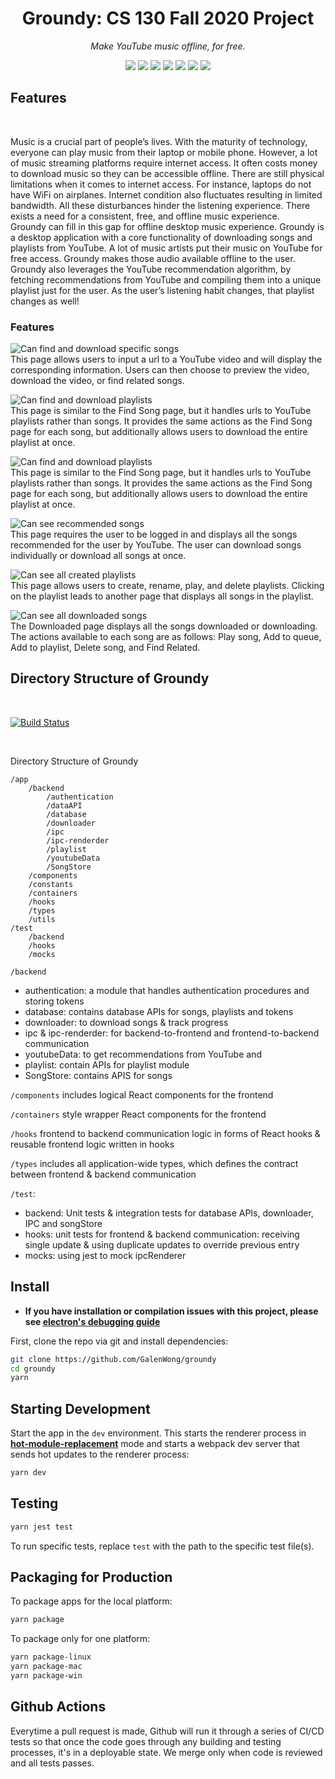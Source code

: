 <div align=center>

# Groundy: CS 130 Fall 2020 Project

_Make YouTube music offline, for free._

</div>

<div align="center">
  <a href="https://facebook.github.io/react/"><img src="./internals/img/react-padded-90.png" /></a>
  <a href="https://webpack.github.io/"><img src="./internals/img/webpack-padded-90.png" /></a>
  <a href="https://redux.js.org/"><img src="./internals/img/redux-padded-90.png" /></a>
  <a href="https://github.com/ReactTraining/react-router"><img src="./internals/img/react-router-padded-90.png" /></a>
  <a href="https://eslint.org/"><img src="./internals/img/eslint-padded-90.png" /></a>
  <a href="https://facebook.github.io/jest/"><img src="./internals/img/jest-padded-90.png" /></a>
  <a href="https://yarnpkg.com/"><img src="./internals/img/yarn-padded-90.png" /></a>
</div>

## Features

<br>

Music is a crucial part of people’s lives. With the maturity of technology, everyone can play music from their laptop or mobile phone. However, a lot of music streaming platforms require internet access. It often costs money to download music so they can be accessible offline. There are still physical limitations when it comes to internet access. For instance, laptops do not have WiFi on airplanes. Internet condition also fluctuates resulting in limited bandwidth. All these disturbances hinder the listening experience. There exists a need for a consistent, free, and offline music experience.
<br >
Groundy can fill in this gap for offline desktop music experience. Groundy is a desktop application with a core functionality of downloading songs and playlists from YouTube. A lot of music artists put their music on YouTube for free access. Groundy makes those audio available offline to the user. Groundy also leverages the YouTube recommendation algorithm, by fetching recommendations from YouTube and compiling them into a unique playlist just for the user. As the user’s listening habit changes, that playlist changes as well!

### Features

![Can find and download specific songs](./internals/img/groundy-findsong.png)
<br>
This page allows users to input a url to a YouTube video and will display the corresponding information. Users can then choose to preview the video, download the video, or find related songs.
<br>

![Can find and download playlists](./internals/img/groundy-findplaylist.png)
<br>
This page is similar to the Find Song page, but it handles urls to YouTube playlists rather than songs. It provides the same actions as the Find Song page for each song, but additionally allows users to download the entire playlist at once.
<br>

![Can find and download playlists](./internals/img/groundy-findplaylist.png)
<br>
This page is similar to the Find Song page, but it handles urls to YouTube playlists rather than songs. It provides the same actions as the Find Song page for each song, but additionally allows users to download the entire playlist at once.
<br>

![Can see recommended songs](./internals/img/groundy-recommended.png)
<br>
This page requires the user to be logged in and displays all the songs recommended for the user by YouTube. The user can download songs individually or download all songs at once.
<br>

![Can see all created playlists](./internals/img/groundy-playlists.png)
<br>
This page allows users to create, rename, play, and delete playlists. Clicking on the playlist leads to another page that displays all songs in the playlist.
<br>

![Can see all downloaded songs](./internals/img/groundy-downloaded.png)
<br>
The Downloaded page displays all the songs downloaded or downloading. The actions available to each song are as follows: Play song, Add to queue, Add to playlist, Delete song, and Find Related.
<br>

## Directory Structure of Groundy

<br>

[![Build Status][github-actions-status]][github-actions-url]

<br>

Directory Structure of Groundy

```
/app
    /backend
        /authentication
        /dataAPI
        /database
        /downloader
        /ipc
        /ipc-renderder
        /playlist
        /youtubeData
        /SongStore
	/components
	/constants
	/containers
	/hooks
	/types
	/utils
/test
    /backend
    /hooks
    /mocks
```

`/backend`

- authentication: a module that handles authentication procedures and storing tokens
- database: contains database APIs for songs, playlists and tokens
- downloader: to download songs & track progress
- ipc & ipc-renderder: for backend-to-frontend and frontend-to-backend communication
- youtubeData: to get recommendations from YouTube and
- playlist: contain APIs for playlist module
- SongStore: contains APIS for songs

`/components` includes logical React components for the frontend

`/containers` style wrapper React components for the frontend

`/hooks` frontend to backend communication logic in forms of React hooks & reusable frontend logic written in hooks

`/types` includes all application-wide types, which defines the contract between frontend & backend communication

`/test`:

- backend: Unit tests & integration tests for database APIs, downloader, IPC and songStore
- hooks: unit tests for frontend & backend communication: receiving single update & using duplicate updates to override previous entry
- mocks: using jest to mock ipcRenderer

## Install

- **If you have installation or compilation issues with this project, please see [electron's debugging guide](https://github.com/electron-react-boilerplate/electron-react-boilerplate/issues/400)**

First, clone the repo via git and install dependencies:

```bash
git clone https://github.com/GalenWong/groundy
cd groundy
yarn
```

## Starting Development

Start the app in the `dev` environment. This starts the renderer process in [**hot-module-replacement**](https://webpack.js.org/guides/hmr-react/) mode and starts a webpack dev server that sends hot updates to the renderer process:

```bash
yarn dev
```

## Testing

```bash
yarn jest test
```

To run specific tests, replace `test` with the path to the specific test file(s).

## Packaging for Production

To package apps for the local platform:

```bash
yarn package
```

To package only for one platform:

```bash
yarn package-linux
yarn package-mac
yarn package-win
```

## Github Actions

Everytime a pull request is made, Github will run it through a series of CI/CD tests so that once the code goes through any building and testing processes, it's in a deployable state. We merge only when code is reviewed and all tests passes.

[github-actions-status]: https://github.com/GalenWong/groundy/workflows/Test/badge.svg
[github-actions-url]: https://github.com/GalenWong/groundy/actions
[github-tag-image]: https://img.shields.io/github/tag/electron-react-boilerplate/electron-react-boilerplate.svg?label=version
[github-tag-url]: https://github.com/electron-react-boilerplate/electron-react-boilerplate/releases/latest
[stackoverflow-img]: https://img.shields.io/badge/stackoverflow-electron_react_boilerplate-blue.svg
[stackoverflow-url]: https://stackoverflow.com/questions/tagged/electron-react-boilerplate
[david-image]: https://img.shields.io/david/electron-react-boilerplate/electron-react-boilerplate.svg
[david-url]: https://david-dm.org/electron-react-boilerplate/electron-react-boilerplate
[david-dev-image]: https://img.shields.io/david/dev/electron-react-boilerplate/electron-react-boilerplate.svg?label=devDependencies
[david-dev-url]: https://david-dm.org/electron-react-boilerplate/electron-react-boilerplate?type=dev
[good-first-issue-image]: https://img.shields.io/github/issues/electron-react-boilerplate/electron-react-boilerplate/good%20first%20issue.svg?label=good%20first%20issues
[good-first-issue-url]: https://github.com/electron-react-boilerplate/electron-react-boilerplate/issues?q=is%3Aopen+is%3Aissue+label%3A"good+first+issue"
